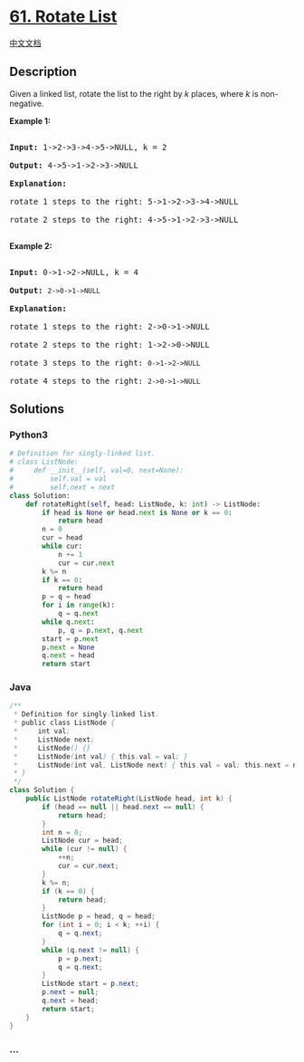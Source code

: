 # [61. Rotate List](https://leetcode.com/problems/rotate-list)

[中文文档](/solution/0000-0099/0061.Rotate%20List/README.md)

## Description

<p>Given a linked&nbsp;list, rotate the list to the right by <em>k</em> places, where <em>k</em> is non-negative.</p>

<p><strong>Example 1:</strong></p>

<pre>

<strong>Input:</strong> 1-&gt;2-&gt;3-&gt;4-&gt;5-&gt;NULL, k = 2

<strong>Output:</strong> 4-&gt;5-&gt;1-&gt;2-&gt;3-&gt;NULL

<strong>Explanation:</strong>

rotate 1 steps to the right: 5-&gt;1-&gt;2-&gt;3-&gt;4-&gt;NULL

rotate 2 steps to the right: 4-&gt;5-&gt;1-&gt;2-&gt;3-&gt;NULL

</pre>

<p><strong>Example 2:</strong></p>

<pre>

<strong>Input:</strong> 0-&gt;1-&gt;2-&gt;NULL, k = 4

<strong>Output:</strong> <code>2-&gt;0-&gt;1-&gt;NULL</code>

<strong>Explanation:</strong>

rotate 1 steps to the right: 2-&gt;0-&gt;1-&gt;NULL

rotate 2 steps to the right: 1-&gt;2-&gt;0-&gt;NULL

rotate 3 steps to the right:&nbsp;<code>0-&gt;1-&gt;2-&gt;NULL</code>

rotate 4 steps to the right:&nbsp;<code>2-&gt;0-&gt;1-&gt;NULL</code></pre>

## Solutions

<!-- tabs:start -->

### **Python3**

```python
# Definition for singly-linked list.
# class ListNode:
#     def __init__(self, val=0, next=None):
#         self.val = val
#         self.next = next
class Solution:
    def rotateRight(self, head: ListNode, k: int) -> ListNode:
        if head is None or head.next is None or k == 0:
            return head
        n = 0
        cur = head
        while cur:
            n += 1
            cur = cur.next
        k %= n
        if k == 0:
            return head
        p = q = head
        for i in range(k):
            q = q.next
        while q.next:
            p, q = p.next, q.next
        start = p.next
        p.next = None
        q.next = head
        return start
```

### **Java**

```java
/**
 * Definition for singly-linked list.
 * public class ListNode {
 *     int val;
 *     ListNode next;
 *     ListNode() {}
 *     ListNode(int val) { this.val = val; }
 *     ListNode(int val, ListNode next) { this.val = val; this.next = next; }
 * }
 */
class Solution {
    public ListNode rotateRight(ListNode head, int k) {
        if (head == null || head.next == null) {
            return head;
        }
        int n = 0;
        ListNode cur = head;
        while (cur != null) {
            ++n;
            cur = cur.next;
        }
        k %= n;
        if (k == 0) {
            return head;
        }
        ListNode p = head, q = head;
        for (int i = 0; i < k; ++i) {
            q = q.next;
        }
        while (q.next != null) {
            p = p.next;
            q = q.next;
        }
        ListNode start = p.next;
        p.next = null;
        q.next = head;
        return start;
    }
}
```

### **...**

```

```

<!-- tabs:end -->
